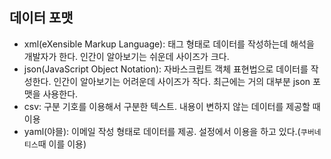## 데이터 포맷

- xml(eXensible Markup Language): 태그 형태로 데이터를 작성하는데 해석을 개발자가 한다. 인간이 알아보기는 쉬운데 사이즈가 크다.
- json(JavaScript Object Notation): 자바스크립트 객체 표현법으로 데이터를 작성한다. 인간이 알아보기는 어려운데 사이즈가 작다. 최근에는 거의 대부분 json 포맷을 사용한다.
- csv: 구분 기호를 이용해서 구분한 텍스트. 내용이 변하지 않는 데이터를 제공할 때 이용
- yaml(야믈): 이메일 작성 형태로 데이터를 제공. 설정에서 이용을 하고 있다.(`쿠버네티스`때 이를 이용)
